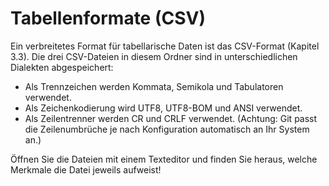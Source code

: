 # Tabellenformate (CSV)

Ein verbreitetes Format für tabellarische Daten ist das CSV-Format (Kapitel 3.3). Die drei CSV-Dateien in diesem Ordner sind in unterschiedlichen Dialekten abgespeichert:

- Als Trennzeichen werden Kommata, Semikola und Tabulatoren verwendet. 
- Als Zeichenkodierung wird UTF8, UTF8-BOM und ANSI verwendet. 
- Als Zeilentrenner werden CR und CRLF verwendet. (Achtung: Git passt die Zeilenumbrüche je nach Konfiguration automatisch an Ihr System an.) 

Öffnen Sie die Dateien mit einem Texteditor und finden Sie heraus, welche Merkmale die Datei jeweils aufweist!
